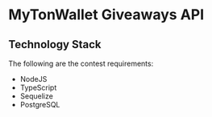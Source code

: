 # MyTonWallet Giveaways API

## Technology Stack

The following are the contest requirements:

- NodeJS
- TypeScript
- Sequelize
- PostgreSQL
